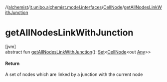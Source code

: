 //[alchemist](../../../index.md)/[it.unibo.alchemist.model.interfaces](../index.md)/[CellNode](index.md)/[getAllNodesLinkWithJunction](get-all-nodes-link-with-junction.md)

# getAllNodesLinkWithJunction

[jvm]\
abstract fun [getAllNodesLinkWithJunction](get-all-nodes-link-with-junction.md)(): [Set](https://docs.oracle.com/javase/8/docs/api/java/util/Set.html)<[CellNode](index.md)<out [Any](https://kotlinlang.org/api/latest/jvm/stdlib/kotlin/-any/index.html)>>

#### Return

A set of nodes which are linked by a junction with the current node
